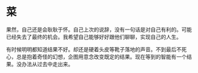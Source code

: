 # 菜

果然，自己还是会耿耿于怀。自己上次的说辞，没有一句话是对自己有利的。可能已经失去了最终的机会。我希望自己能够好好跟他们聊聊，实现自己的人生。

有时候明明都知道结果不好。却还是硬着头皮等靴子落地的声音。不到最后不死心，总是抱着奇怪的幻想，企图用意念改变既定的结果。现在等到的智能有一个结果。没办法从过去中走出来。

